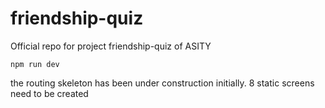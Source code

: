 # friendship-quiz
Official repo for project friendship-quiz of ASITY

```
npm run dev
```

the routing skeleton has been under construction initially.
8 static screens need to be created 
